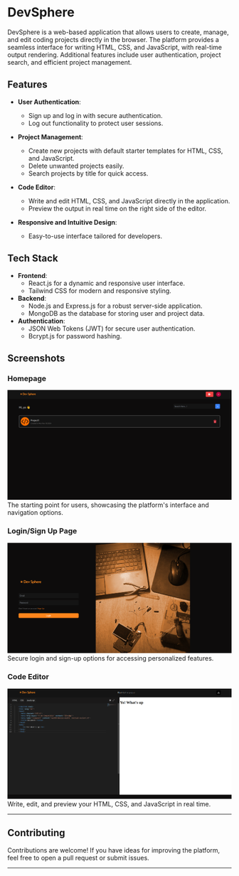 # **DevSphere**  

DevSphere is a web-based application that allows users to create, manage, and edit coding projects directly in the browser. The platform provides a seamless interface for writing HTML, CSS, and JavaScript, with real-time output rendering. Additional features include user authentication, project search, and efficient project management.  

## **Features**  
- **User Authentication**:  
  - Sign up and log in with secure authentication.  
  - Log out functionality to protect user sessions.  

- **Project Management**:  
  - Create new projects with default starter templates for HTML, CSS, and JavaScript.  
  - Delete unwanted projects easily.  
  - Search projects by title for quick access.  

- **Code Editor**:  
  - Write and edit HTML, CSS, and JavaScript directly in the application.  
  - Preview the output in real time on the right side of the editor.  

- **Responsive and Intuitive Design**:  
  - Easy-to-use interface tailored for developers.  

## **Tech Stack**  
- **Frontend**:  
  - React.js for a dynamic and responsive user interface.  
  - Tailwind CSS for modern and responsive styling.  
- **Backend**:  
  - Node.js and Express.js for a robust server-side application.  
  - MongoDB as the database for storing user and project data.  
- **Authentication**:  
  - JSON Web Tokens (JWT) for secure user authentication.  
  - Bcrypt.js for password hashing.  

## **Screenshots**  

### **Homepage**  
![Homepage Screenshot](/frontend/src/images/homePage.png)  
The starting point for users, showcasing the platform's interface and navigation options.  

### **Login/Sign Up Page**  
![Login Page Screenshot](/frontend/src/images/loginPage.png)  
Secure login and sign-up options for accessing personalized features.  

### **Code Editor**  
![Code Editor Screenshot](/frontend/src/images/projectPage.png)  
Write, edit, and preview your HTML, CSS, and JavaScript in real time.  

---

## **Contributing**  
Contributions are welcome! If you have ideas for improving the platform, feel free to open a pull request or submit issues.  

---  